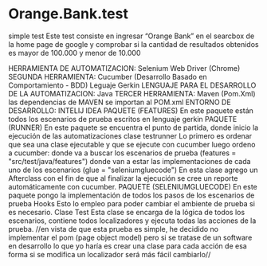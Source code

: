 # Orange.Bank.test
simple test
Este test consiste en ingresar “Orange Bank” en el searcbox de la home page de google y comprobar si la cantidad de resultados obtenidos es mayor 
de 100.000 y menor de 10.000



HERRAMIENTA DE AUTOMATIZACION: Selenium Web Driver (Chrome)
SEGUNDA HERRAMIENTA: Cucumber (Desarrollo Basado en Comportamiento - BDD) Leguaje Gerkin
LENGUAJE PARA EL DESARROLLO DE LA AUTOMATIZACION: Java
TERCER HERRAMIENTA: Maven (Pom.Xml)
	las dependencias de MAVEN se importan al POM.xml
ENTORNO DE DESARROLLO: INTELIJ IDEA
PAQUETE (FEATURES) 
En este paquete están todos los escenarios de prueba escritos en lenguaje gerkin
PAQUETE (RUNNER) 
En este paquete se encuentra el punto de partida, donde inicio la ejecución de las automatizaciones
		clase testrunner
			Lo primero es ordenar que sea una clase ejecutable y que se ejecute con cucumber
			luego ordeno a cucumber:
				donde va a buscar los escenarios de prueba 
					(features = "src/test/java/features")
				donde van a estar las implementaciones de cada uno de los escenarios
					(glue = "seleniumgluecode")
			En esta clase agrego un Afterclass con el fin de que al finalizar la ejecución se cree un reporte automáticamente con cucumber.
PAQUETE (SELENIUMGLUECODE) 
En este paquete pongo la implementación de todos los pasos de los escenarios de prueba
		Hooks
			Esto lo empleo para poder cambiar el ambiente de prueba si es necesario.
		Clase Test
Esta clase se encarga de la lógica de todos los escenarios, contiene todos localizadores y ejecuta todas las acciones de la prueba.
//en vista de que esta prueba es simple, he decidido no implementar el pom (page object model) pero si se tratase de un software en desarrollo 
lo que yo haría es crear una clase para cada acción de esa forma si se modifica un localizador será más fácil cambiarlo//
